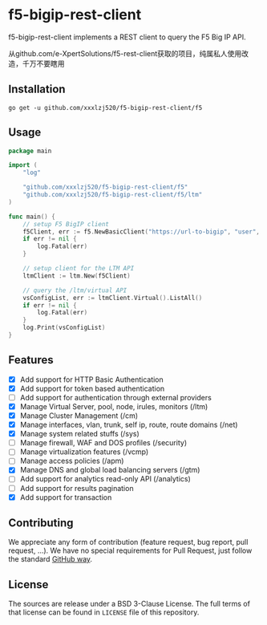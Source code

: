 # f5-bigip-rest-client

f5-bigip-rest-client implements a REST client to query the F5 Big IP API.

从github.com/e-XpertSolutions/f5-rest-client获取的项目，纯属私人使用改造，千万不要瞎用

## Installation

```
go get -u github.com/xxxlzj520/f5-bigip-rest-client/f5
```


## Usage

```go
package main

import (
	"log"

	"github.com/xxxlzj520/f5-bigip-rest-client/f5"
	"github.com/xxxlzj520/f5-bigip-rest-client/f5/ltm"
)

func main() {
	// setup F5 BigIP client
	f5Client, err := f5.NewBasicClient("https://url-to-bigip", "user", "password")
	if err != nil {
		log.Fatal(err)
	}

	// setup client for the LTM API
	ltmClient := ltm.New(f5Client)

	// query the /ltm/virtual API
	vsConfigList, err := ltmClient.Virtual().ListAll()
	if err != nil {
		log.Fatal(err)
	}
	log.Print(vsConfigList)
}
```


## Features

- [x] Add support for HTTP Basic Authentication
- [x] Add support for token based authentication
- [ ] Add support for authentication through external providers
- [x] Manage Virtual Server, pool, node, irules, monitors (/ltm)
- [x] Manage Cluster Management (/cm)
- [x] Manage interfaces, vlan, trunk, self ip, route, route domains (/net)
- [x] Manage system related stuffs (/sys)
- [ ] Manage firewall, WAF and DOS profiles (/security)
- [ ] Manage virtualization features (/vcmp)
- [ ] Manage access policies (/apm)
- [x] Manage DNS and global load balancing servers (/gtm)
- [ ] Add support for analytics read-only API (/analytics)
- [ ] Add support for results pagination
- [x] Add support for transaction

## Contributing

We appreciate any form of contribution (feature request, bug report,
pull request, ...). We have no special requirements for Pull Request,
just follow the standard [GitHub way](https://help.github.com/articles/using-pull-requests/).


## License

The sources are release under a BSD 3-Clause License. The full terms of that
license can be found in `LICENSE` file of this repository.
